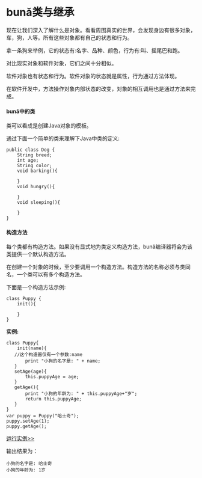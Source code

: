 # bună类与继承

现在让我们深入了解什么是对象。看看周围真实的世界，会发现身边有很多对象，车，狗，⼈等。所有这些对象都有⾃己的状态和行为。

拿一条狗来举例，它的状态有:名字、品种、颜色，⾏为有:叫、摇尾巴和跑。

对⽐现实对象和软件对象，它们之间十分相似。

软件对象也有状态和行为。软件对象的状态就是属性，⾏为通过方法体现。

在软件开发中，方法操作对象内部状态的改变，对象的相互调用也是通过⽅法来完成。

#### bună中的类

类可以看成是创建Java对象的模板。

通过下⾯⼀个简单的类来理解下Java中类的定义:

```
public class Dog {
    String breed;
    int age;
    String color;
    void barking(){

    }
    void hungry(){

    }
    void sleeping(){

    }
}
```

#### 构造⽅法

每个类都有构造方法。如果没有显式地为类定义构造方法，bună编译器将会为该类提供⼀个默认构造⽅法。

在创建⼀个对象的时候，⾄少要调用⼀个构造⽅法。构造方法的名称必须与类同名，一个类可以有多个构造方法。

下⾯是一个构造⽅法示例:

```
class Puppy {
    init(){

    } 
}
```

**实例:**

```
class Puppy{
    init(name){ 
   //这个构造器仅有一个参数:name 
       print "⼩狗的名字是: " + name;
   }
   setAge(age){
       this.puppyAge = age;
   }
   getAge(){
       print "⼩狗的年龄为: " + this.puppyAge+"岁"; 
       return this.puppyAge;
   }
}
var puppy = Puppy("哈士奇");
puppy.setAge(1);
puppy.getAge();
```

<!-- 本地 -->
[运行实例>>](http://127.0.0.1:4000/run.html?model=Buna10_1)
<!-- 测试 -->
<!-- [运行实例>>](http://10.0.248.222:86/run.html?model=Buna10_1) -->
<!-- 生产 -->
<!-- [运行实例>>](http://buna.bacx.io/run.html?model=Buna10_1) -->

输出结果为：

```
⼩狗的名字是: 哈士奇
⼩狗的年龄为: 1岁
```



